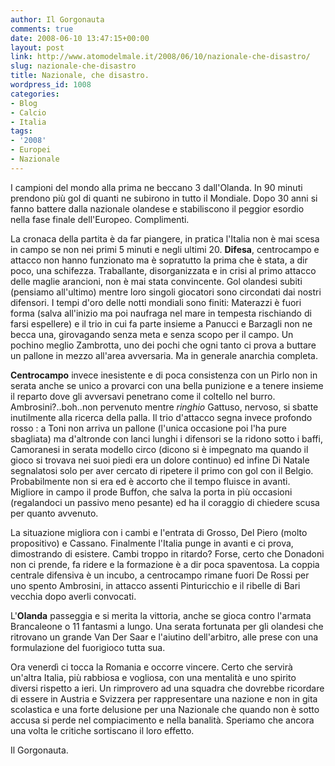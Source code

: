 ```yaml
---
author: Il Gorgonauta
comments: true
date: 2008-06-10 13:47:15+00:00
layout: post
link: http://www.atomodelmale.it/2008/06/10/nazionale-che-disastro/
slug: nazionale-che-disastro
title: Nazionale, che disastro.
wordpress_id: 1008
categories:
- Blog
- Calcio
- Italia
tags:
- '2008'
- Europei
- Nazionale
---
```


I campioni del mondo alla prima ne beccano 3 dall'Olanda. In 90 minuti prendono più gol di quanti ne subirono in tutto il Mondiale. Dopo 30 anni si fanno battere dalla nazionale olandese e stabiliscono il peggior esordio nella fase finale dell'Europeo. Complimenti.

La cronaca della partita è da far piangere, in pratica l'Italia non è mai scesa in campo se non nei primi 5 minuti e negli ultimi 20. **Difesa**, centrocampo e attacco non hanno funzionato ma è sopratutto la prima che è stata, a dir poco, una schifezza. Traballante, disorganizzata e in crisi al primo attacco delle maglie arancioni, non è mai stata convincente. Gol olandesi subiti (pensiamo all'ultimo) mentre loro singoli giocatori sono circondati dai nostri difensori.  I tempi d'oro delle notti mondiali sono finiti: Materazzi è fuori forma (salva all'inizio ma poi naufraga nel mare in tempesta rischiando di farsi espellere) e il trio in cui fa parte insieme a Panucci e Barzagli non ne becca una, girovagando senza meta e senza scopo per il campo. Un pochino meglio Zambrotta, uno dei pochi che ogni tanto ci prova a buttare un pallone in mezzo all'area avversaria. Ma in generale anarchia completa.

<!-- more -->


**Centrocampo** invece inesistente e di poca consistenza con un Pirlo non in serata anche se unico a provarci con una bella punizione e a tenere insieme il reparto dove gli avversavi penetrano come il coltello nel burro.  Ambrosini?..boh..non pervenuto mentre _ringhio_ Gattuso, nervoso, si sbatte inutilmente alla ricerca della palla. Il trio d'attacco segna invece profondo rosso : a Toni non arriva un pallone (l'unica occasione poi l'ha pure sbagliata) ma d'altronde con lanci lunghi i difensori se la ridono sotto i baffi, Camoranesi in serata modello circo (dicono si è impegnato ma quando il gioco si trovava nei suoi piedi era un dolore continuo) ed infine Di Natale segnalatosi solo per aver cercato di ripetere il primo con gol con il Belgio. Probabilmente non si era ed è accorto che il tempo fluisce in avanti. Migliore in campo il prode Buffon, che salva la porta in pìù occasioni (regalandoci un passivo meno pesante) ed ha il coraggio di chiedere scusa per quanto avvenuto.

La situazione migliora con i cambi e l'entrata di Grosso, Del Piero (molto propositivo) e Cassano. Finalmente l'Italia punge in avanti e ci prova, dimostrando di esistere. Cambi troppo in ritardo? Forse, certo che Donadoni non ci prende, fa ridere e la formazione è a dir poca spaventosa. La coppia centrale difensiva è un incubo, a centrocampo rimane fuori De Rossi per uno spento Ambrosini, in attacco assenti Pinturicchio e il ribelle di Bari vecchia dopo averli convocati.

L'**Olanda** passeggia e si merita la vittoria, anche se gioca contro l'armata Brancaleone o 11 fantasmi a lungo. Una serata fortunata per gli olandesi che ritrovano un grande Van Der Saar e l'aiutino dell'arbitro, alle prese con una formulazione del fuorigioco tutta sua.

Ora venerdì ci tocca la Romania e occorre vincere. Certo che servirà un'altra Italia, più rabbiosa e vogliosa, con una mentalità e uno spirito diversi rispetto a ieri. Un rimprovero ad una squadra che dovrebbe ricordare di essere in Austria e Svizzera per rappresentare una nazione e non in gita scolastica e una forte delusione per una Nazionale che quando non è sotto accusa si perde nel compiacimento e nella banalità. Speriamo che ancora una volta le critiche sortiscano il loro effetto.

Il Gorgonauta.
